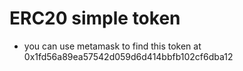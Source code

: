# ERC20 simple token
* you can use metamask to find this token at 0x1fd56a89ea57542d059d6d414bbfb102cf6dba12
